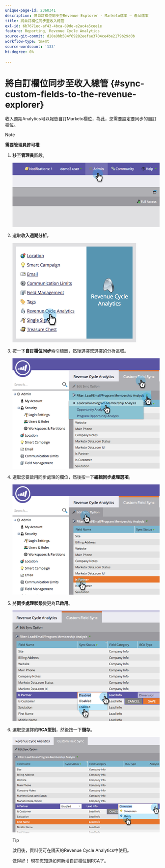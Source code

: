 ```yaml
---
unique-page-id: 2360341
description: 將自訂欄位同步至Revenue Explorer - Marketo檔案 — 產品檔案
title: 將自訂欄位同步至收入總管
exl-id: 6b7671ec-af43-4bca-89de-e2ac4a5cee1e
feature: Reporting, Revenue Cycle Analytics
source-git-commit: d20a9bb584f69282eefae3704ce4be2179b29d0b
workflow-type: tm+mt
source-wordcount: '133'
ht-degree: 0%

---
```


# 將自訂欄位同步至收入總管 {#sync-custom-fields-to-the-revenue-explorer}

收入週期Analytics可以報告自訂Marketo欄位，為此，您需要設定要同步的自訂欄位。

>[!NOTE]
>
>**需要管理員許可權**

1. 移至&#x200B;**管理員**&#x200B;區段。

   ![](assets/image2014-9-19-9-3a51-3a11.png)

1. 選取&#x200B;**收入週期分析**。

   ![](assets/image2014-9-19-9-3a51-3a19.png)

1. 按一下&#x200B;**自訂欄位同步**&#x200B;索引標籤，然後選擇您選擇的分析區域。

   ![](assets/image2014-9-19-9-3a51-3a26.png)

1. 選取您要啟用同步處理的欄位，然後按一下&#x200B;**編輯同步處理選項**。

   ![](assets/image2014-9-19-9-3a51-3a36.png)

1. 將&#x200B;**同步處理狀態**&#x200B;變更為&#x200B;**已啟用**。

   ![](assets/image2014-9-19-9-3a51-3a45.png)

1. 選取您選擇的&#x200B;**RCA型別**，然後按一下&#x200B;**儲存**。

   ![](assets/image2014-9-19-9-3a51-3a52.png)

   >[!TIP]
   >
   >啟用後，資料便可在隔天的Revenue Cycle Analytics中使用。

   做得好！ 現在您知道如何新增自訂欄位到RCA了。
